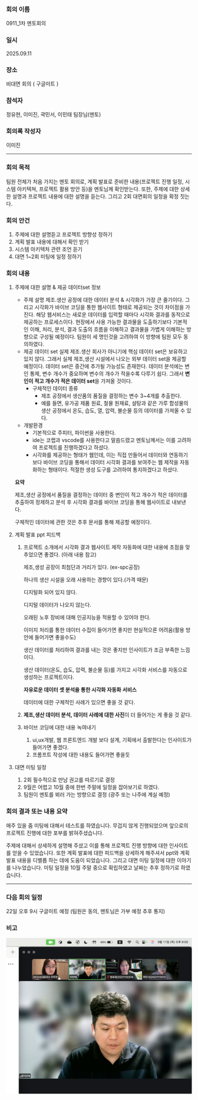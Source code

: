 ### 회의 이름

0911_1차 멘토회의

### 일시

2025.09.11

### 장소

비대면 회의 ( 구글미트 )

### 참석자

정유현, 이미진, 곽민서, 이민태 팀장님(멘토)

### 회의록 작성자

이미진

---

### **회의 목적**

팀원 전체가 처음 가지는 멘토 회의로, 계획 발표로 준비한 내용(프로젝트 진행 일정, 시스템 아키텍쳐, 프로젝트 활용 방안 등)을 멘토님께 확인받는다. 또한, 주제에 대한 상세한 설명과 프로젝트 내용에 대한 설명을 듣는다. 그리고 2회 대면회의 일정을 확정 짓는다.

### **회의 안건**

1. 주제에 대한 설명듣고 프로젝트 방향성 정하기
2. 계획 발표 내용에 대해서 확인 받기
3. 시스템 아키텍처 관련 조언 듣기
4. 대면 1~2회 미팅에 일정 정하기

### 회의 내용

1. 주제에 대한 설명 & 제공 데이터set 정보

   - 주제 설명
     제조.생산 공정에 대한 데이터 분석 & 시각화가 가장 큰 줄기이다. 그리고 시각화가 바이브 코딩을 통한 웹사이트 형태로 제공되는 것이 차이점을 가진다. 해당 웹서비스는 새로운 데이터를 입력할 때마다 시각화 결과를 동적으로 제공하는 프로세스이다.
     현장에서 사용 가능한 결과물을 도출하기보다 기본적인 이해, 처리, 분석, 결과 도출의 흐름을 이해하고 결과물을 가볍게 이해하는 방향으로 구성될 예정이다.
     팀원이 세 명인것을 고려하여 이 방향에 팀원 모두 동의하였다.
   - 제공 데이터 set
     실제 제조.생산 회사가 아니기에 핵심 데이터 set은 보유하고 있지 않다. 그래서 실제 제조,생산 시설에서 나오는 외부 데이터 set을 제공할 예정이다. 데이터 set은 중간에 추가될 가능성도 존재한다.
     데이터 분석에는 변인 통제, 변수 개수가 중요하며 변수의 개수가 적을수록 다루기 쉽다. 그래서 **변인이 적고 개수가 적은 데이터 set**을 가져올 것이다.
     - 구체적인 데이터 종류
       - 제조 공정에서 생산품의 품질을 결정하는 변수 3~4개를 추출한다.
       - 예를 들면, 유가공 제품 원료, 철물 원재료, 설탕과 같은 가루 합성물의 생산 공정에서 온도, 습도, 열, 압력, 불순물 등의 데이터를 가져올 수 있다.
   - 개발환경
     - 기본적으로 주피터, 파이썬을 사용한다.
     - ide는 코랩과 vscode를 사용한다고 말씀드렸고 멘토님께서는 이를 고려하여 프로젝트를 진행하겠다고 하셨다.
     - 시각화를 제공하는 형태가 웹인데, 이는 직접 만들어서 데이터와 연동하기보다 바이브 코딩을 통해서 데이터 시각화 결과를 보여주는 웹 제작을 자동화하는 형태이다. 적절한 생성 도구를 고려하여 통지하겠다고 하셨다.

   **요약**

   제조,생산 공정에서 품질을 결정하는 데이터 중 변인이 적고 개수가 적은 데이터를 추출하여 정제하고 분석 후 시각화 결과를 바이브 코딩을 통해 웹사이트로 내보낸다.

   구체적인 데이터에 관한 것은 추후 문서를 통해 제공할 예정이다.

2. 계획 발표 ppt 피드백

   1. 프로젝트 소개에서 시각화 결과 웹사이트 제작 자동화에 대한 내용에 초점을 맞추었으면 좋겠다. (아래 내용 참고)

      제조,생성 공장이 최첨단과 거리가 있다. (ex-spc공장)

      하나의 생산 시설을 오래 사용하는 경향이 있다.(가격 때문)

      디지털화 되어 있지 않다.

      디지털 데이터가 나오지 않는다.

      오래된 노후 장비에 대해 인공지능을 적용할 수 있어야 한다.

      이미지 처리를 통한 데이터 수집이 들어가면 좋지만 현실적으론 어려움(활용 방안에 들어가면 좋을수도)

      생산 데이터를 처리하여 결과를 내는 것은 좋지만 인사이트가 조금 부족한 느낌이다.

      생산 데이터(온도, 습도, 압력, 불순물 등)를 가지고 시각화 서비스를 자동으로 생성하는 프로젝트이다.

      **자유로운 데이터 셋 분석을 통한 시각화 자동화 서비스**

      데이터에 대한 구체적인 사례가 있으면 좋을 것 같다.

   2. **제조,생산 데이터 분석, 데이터 사례에 대한 사진**이 더 들어가는 게 좋을 것 같다.
   3. 바이브 코딩에 대한 내용 녹여내기
      1. ui,ux개발, 웹 프론트엔드 개발 보다 설계, 기획에서 출발한다는 인사이트가 들어가면 좋겠다.
      2. 프롬프트 작성에 대한 내용도 들어가면 좋을듯

3. 대면 미팅 일정
   1. 2회 필수적으로 만남 권고를 따르기로 결정
   2. 9월은 어렵고 10월 중에 한번 주말에 일정을 잡아보기로 하였다.
   3. 팀원이 멘토를 뵈러 가는 방향으로 결정 (광주 또는 나주에 계실 예정)

### 회의 결과 또는 내용 요약

매주 있을 줌 미팅에 대해서 테스트를 하였습니다. 무겁지 않게 진행되었으며 앞으로의 프로젝트 진행에 대한 포부를 밝혀주셨습니다.

주제에 대해서 상세하게 설명해 주셨고 이를 통해 프로젝트 진행 방향에 대한 인사이트를 얻을 수 있었습니다. 또한 계획 발표에 대한 피드백을 상세하게 해주셔서 ppt와 계획 발표 내용을 디벨롭 하는 데에 도움이 되었습니다. 그리고 대면 미팅 일정에 대한 이야기를 나누었습니다. 미팅 일정을 10월 주말 중으로 확립하였고 날짜는 추후 정하기로 하였습니다.

---

### 다음 회의 일정

22일 오후 9시 구글미트 예정 (팀원은 동의, 멘토님은 가부 예정 추후 통지)

### 비고

![1stMentoMeetingScreenShot](./assets/1차%20멘토회의%20screenshot.png)
